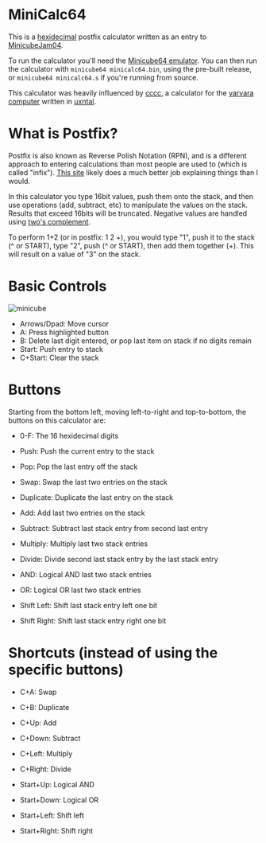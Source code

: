 # MiniCalc64

This is a [hexidecimal](https://en.wikipedia.org/wiki/Hexadecimal) postfix calculator written as an entry to [MinicubeJam04](https://itch.io/jam/minicubejam04).

To run the calculator you'll need the [Minicube64 emulator](https://aeriform.itch.io/minicube64). You can then run the calculator with `minicube64 minicalc64.bin`, using the pre-built release, or `minicube64 minicalc64.s` if you're running from source.

This calculator was heavily influenced by [cccc](https://wiki.xxiivv.com/site/cccc.html), a calculator for the [varvara computer](https://wiki.xxiivv.com/site/varvara.html) written in [uxntal](https://wiki.xxiivv.com/site/uxntal.html).

# What is Postfix?

Postfix is also known as Reverse Polish Notation (RPN), and is a different approach to entering calculations than most people are used to (which is called "infix"). [This site](https://www.mathblog.dk/reverse-polish-notation/) likely does a much better job explaining things than I would.

In this calculator you type 16bit values, push them onto the stack, and then use operations (add, subtract, etc) to manipulate the values on the stack. Results that exceed 16bits will be truncated. Negative values are handled using [two's complement](https://en.wikipedia.org/wiki/Two%27s_complement).

To perform 1+2 (or in postfix: 1 2 +), you would type "1", push it to the stack (^ or START), type "2", push (^ or START), then add them together (+). This will result on a value of "3" on the stack.

# Basic Controls

![minicube](https://user-images.githubusercontent.com/10489588/188784299-e7062596-7eee-431d-a657-2b007ac59007.gif)

- Arrows/Dpad: Move cursor
- A: Press highlighted button
- B: Delete last digit entered, or pop last item on stack if no digits remain
- Start: Push entry to stack
- C+Start: Clear the stack

# Buttons

Starting from the bottom left, moving left-to-right and top-to-bottom, the buttons on this calculator are:

- 0-F: The 16 hexidecimal digits

- Push: Push the current entry to the stack
- Pop: Pop the last entry off the stack
- Swap: Swap the last two entries on the stack
- Duplicate: Duplicate the last entry on the stack

- Add: Add last two entries on the stack
- Subtract: Subtract last stack entry from second last entry
- Multiply: Multiply last two stack entries
- Divide: Divide second last stack entry by the last stack entry

- AND: Logical AND last two stack entries
- OR: Logical OR last two stack entries
- Shift Left: Shift last stack entry left one bit
- Shift Right: Shift last stack entry right one bit

# Shortcuts (instead of using the specific buttons)

- C+A: Swap
- C+B: Duplicate

- C+Up: Add
- C+Down: Subtract
- C+Left: Multiply
- C+Right: Divide

- Start+Up: Logical AND
- Start+Down: Logical OR
- Start+Left: Shift left
- Start+Right: Shift right

